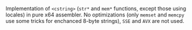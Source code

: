 Implementation of `<cstring>` (`str*` and `mem*` functions,  except those using locales) in pure x64 assembler. No optimizations (only `memset` and `memcpy` use some tricks for enchanced 8-byte strings), `SSE` and `AVX` are not used.
